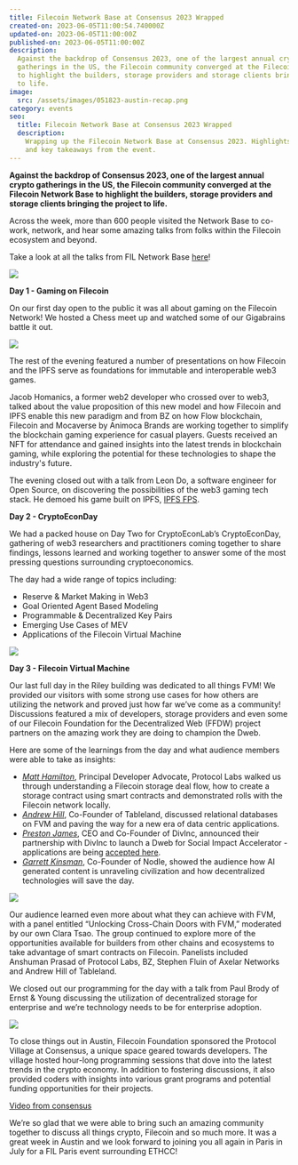 ```yaml
---
title: Filecoin Network Base at Consensus 2023 Wrapped
created-on: 2023-06-05T11:00:54.740000Z
updated-on: 2023-06-05T11:00:00Z
published-on: 2023-06-05T11:00:00Z
description:
  Against the backdrop of Consensus 2023, one of the largest annual crypto
  gatherings in the US, the Filecoin community converged at the Filecoin Network Base
  to highlight the builders, storage providers and storage clients bringing the project
  to life.
image:
  src: /assets/images/051823-austin-recap.png
category: events
seo:
  title: Filecoin Network Base at Consensus 2023 Wrapped
  description:
    Wrapping up the Filecoin Network Base at Consensus 2023. Highlights
    and key takeaways from the event.
---
```


**Against the backdrop of Consensus 2023, one of the largest annual crypto gatherings in the US, the Filecoin community converged at the Filecoin Network Base to highlight the builders, storage providers and storage clients bringing the project to life.**

Across the week, more than 600 people visited the Network Base to co-work, network, and hear some amazing talks from folks within the Filecoin ecosystem and beyond.

Take a look at all the talks from FIL Network Base [here](https://www.youtube.com/playlist?list=PLp3zrT1ewY0kwXj2NgQU6ZrbLlb_Uwmc0)!

![](/assets/images/filecoin-network-base-1.jpg)

**Day 1 - Gaming on Filecoin**

On our first day open to the public it was all about gaming on the Filecoin Network! We hosted a Chess meet up and watched some of our Gigabrains battle it out.

![](/assets/images/filecoin-network-base-2.jpg)

The rest of the evening featured a number of presentations on how Filecoin and the IPFS serve as foundations for immutable and interoperable web3 games.

Jacob Homanics, a former web2 developer who crossed over to web3, talked about the value proposition of this new model and how Filecoin and IPFS enable this new paradigm and from BZ on how Flow blockchain, Filecoin and Mocaverse by Animoca Brands are working together to simplify the blockchain gaming experience for casual players. Guests received an NFT for attendance and gained insights into the latest trends in blockchain gaming, while exploring the potential for these technologies to shape the industry's future.

The evening closed out with a talk from Leon Do, a software engineer for Open Source, on discovering the possibilities of the web3 gaming tech stack. He demoed his game built on IPFS, [IPFS FPS](https://ipfs-fps-website.on.fleek.co/).

**Day 2 - CryptoEconDay**

We had a packed house on Day Two for CryptoEconLab’s CryptoEconDay, gathering of web3 researchers and practitioners coming together to share findings, lessons learned and working together to answer some of the most pressing questions surrounding cryptoeconomics.

The day had a wide range of topics including:

- Reserve & Market Making in Web3
- ​​Goal Oriented Agent Based Modeling
- ​​Programmable & Decentralized Key Pairs
- ​​Emerging Use Cases of MEV
- ​Applications of the ​Filecoin Virtual Machine

![](/assets/images/filecoin-network-base-3.jpg)

**Day 3 - Filecoin Virtual Machine**

Our last full day in the Riley building was dedicated to all things FVM! We provided our visitors with some strong use cases for how others are utilizing the network and proved just how far we’ve come as a community! Discussions featured a mix of developers, storage providers and even some of our Filecoin Foundation for the Decentralized Web (FFDW) project partners on the amazing work they are doing to champion the Dweb.

Here are some of the learnings from the day and what audience members were able to take as insights:

- _[Matt Hamilton](https://youtu.be/J9i7J5lMsgg)_, Principal Developer Advocate, Protocol Labs walked us through understanding a Filecoin storage deal flow, how to create a storage contract using smart contracts and demonstrated rolls with the Filecoin network locally.
- _[Andrew Hill](https://youtu.be/y1secDqVgYI)_, Co-Founder of Tableland, discussed relational databases on FVM and paving the way for a new era of data centric applications.
- _[Preston James](https://youtu.be/dcYVssNSrak)_, CEO and Co-Founder of DivInc, announced their partnership with DivInc to launch a Dweb for Social Impact Accelerator - applications are being [accepted here](https://www.divinc.org/focusareas/social-impact).
- _[Garrett Kinsman](https://youtu.be/-u83Cvv9lAM)_, Co-Founder of Nodle, showed the audience how AI generated content is unraveling civilization and how decentralized technologies will save the day.

![](/assets/images/filecoin-network-base-4.jpg)

Our audience learned even more about what they can achieve with FVM, with a panel entitled “Unlocking Cross-Chain Doors with FVM,” moderated by our own Clara Tsao. The group continued to explore more of the opportunities available for builders from other chains and ecosystems to take advantage of smart contracts on Filecoin. Panelists included Anshuman Prasad of Protocol Labs, BZ, Stephen Fluin of Axelar Networks and Andrew Hill of Tableland.

We closed out our programming for the day with a talk from Paul Brody of Ernst & Young discussing the utilization of decentralized storage for enterprise and we’re technology needs to be for enterprise adoption.

![](/assets/images/filecoin-network-base-5.jpg)

To close things out in Austin, Filecoin Foundation sponsored the Protocol Village at Consensus, a unique space geared towards developers. The village hosted hour-long programming sessions that dove into the latest trends in the crypto economy. In addition to fostering discussions, it also provided coders with insights into various grant programs and potential funding opportunities for their projects.

[Video from consensus](https://twitter.com/i/status/1651594753740341248)

We’re so glad that we were able to bring such an amazing community together to discuss all things crypto, Filecoin and so much more. It was a great week in Austin and we look forward to joining you all again in Paris in July for a FIL Paris event surrounding ETHCC!

